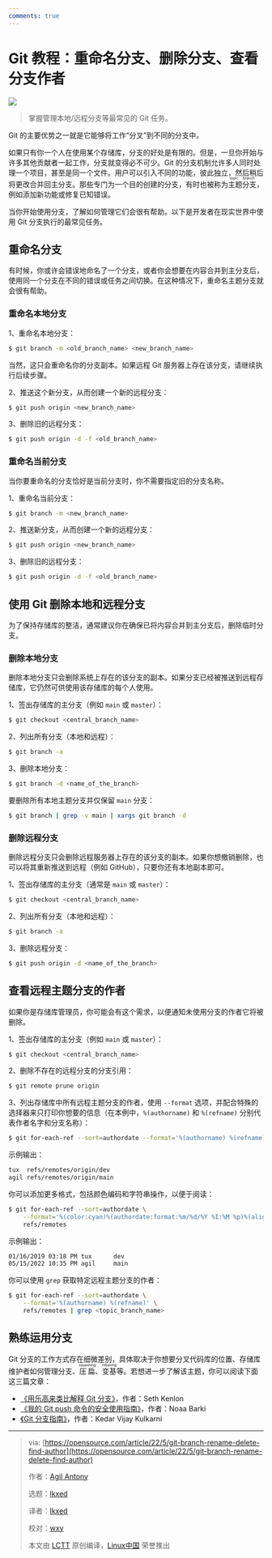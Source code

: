 ```yaml
---
comments: true
---
```


Git 教程：重命名分支、删除分支、查看分支作者
======

![](https://cdn.jsdelivr.net/gh/SDNURoboticsAILab/ImageBed@master/img/resources/git/161618nt30jqe10nqtlzlj.jpg)

> 掌握管理本地/远程分支等最常见的 Git 任务。

Git 的主要优势之一就是它能够将工作“分叉”到不同的分支中。

如果只有你一个人在使用某个存储库，分支的好处是有限的。但是，一旦你开始与许多其他贡献者一起工作，分支就变得必不可少。Git 的分支机制允许多人同时处理一个项目，甚至是同一个文件。用户可以引入不同的功能，彼此独立，然后稍后将更改合并回主分支。那些专门为一个目的创建的分支，有时也被称为<ruby>主题分支<rt>topic branch</rt></ruby>，例如添加新功能或修复已知错误。

当你开始使用分支，了解如何管理它们会很有帮助。以下是开发者在现实世界中使用 Git 分支执行的最常见任务。

## 重命名分支

有时候，你或许会错误地命名了一个分支，或者你会想要在内容合并到主分支后，使用同一个分支在不同的错误或任务之间切换。在这种情况下，重命名主题分支就会很有帮助。

### 重命名本地分支

1、重命名本地分支：

```Bash
$ git branch -m <old_branch_name> <new_branch_name>
```

当然，这只会重命名你的分支副本。如果远程 Git 服务器上存在该分支，请继续执行后续步骤。

2、推送这个新分支，从而创建一个新的远程分支：

```Bash
$ git push origin <new_branch_name>
```

3、删除旧的远程分支：

```Bash
$ git push origin -d -f <old_branch_name>
```

### 重命名当前分支

当你要重命名的分支恰好是当前分支时，你不需要指定旧的分支名称。

1、重命名当前分支：

```Bash
$ git branch -m <new_branch_name>
```

2、推送新分支，从而创建一个新的远程分支：

```Bash
$ git push origin <new_branch_name>
```

3、删除旧的远程分支：

```Bash
$ git push origin -d -f <old_branch_name>
```

## 使用 Git 删除本地和远程分支

为了保持存储库的整洁，通常建议你在确保已将内容合并到主分支后，删除临时分支。

### 删除本地分支

删除本地分支只会删除系统上存在的该分支的副本。如果分支已经被推送到远程存储库，它仍然可供使用该存储库的每个人使用。

1、签出存储库的主分支（例如 `main` 或 `master`）：

```Bash
$ git checkout <central_branch_name>
```

2、列出所有分支（本地和远程）：

```Bash
$ git branch -a
```

3、删除本地分支：

```Bash
$ git branch -d <name_of_the_branch>
```

要删除所有本地主题分支并仅保留 `main` 分支：

```Bash
$ git branch | grep -v main | xargs git branch -d
```

### 删除远程分支

删除远程分支只会删除远程服务器上存在的该分支的副本。如果你想撤销删除，也可以将其重新推送到远程（例如 GitHub），只要你还有本地副本即可。

1、签出存储库的主分支（通常是 `main` 或 `master`）：

```Bash
$ git checkout <central_branch_name>
```

2、列出所有分支（本地和远程）：

```Bash
$ git branch -a
```

3、删除远程分支：

```Bash
$ git push origin -d <name_of_the_branch>
```

## 查看远程主题分支的作者

如果你是存储库管理员，你可能会有这个需求，以便通知未使用分支的作者它将被删除。

1、签出存储库的主分支（例如 `main` 或 `master`）：

```Bash
$ git checkout <central_branch_name>
```

2、删除不存在的远程分支的分支引用：

```Bash
$ git remote prune origin
```

3、列出存储库中所有远程主题分支的作者，使用 `--format` 选项，并配合特殊的选择器来只打印你想要的信息（在本例中，`%(authorname)` 和 `%(refname)` 分别代表作者名字和分支名称）：

```Bash
$ git for-each-ref --sort=authordate --format='%(authorname) %(refname)' refs/remotes
```

示例输出：

```Bash
tux  refs/remotes/origin/dev
agil refs/remotes/origin/main
```

你可以添加更多格式，包括颜色编码和字符串操作，以便于阅读：

```Bash
$ git for-each-ref --sort=authordate \
    --format='%(color:cyan)%(authordate:format:%m/%d/%Y %I:%M %p)%(align:25,left)%(color:yellow) %(authorname)%(end)%(color:reset)%(refname:strip=3)' \
    refs/remotes
```

示例输出：

```Bash
01/16/2019 03:18 PM tux      dev
05/15/2022 10:35 PM agil     main
```

你可以使用 `grep` 获取特定远程主题分支的作者：

```Bash
$ git for-each-ref --sort=authordate \
    --format='%(authorname) %(refname)' \
    refs/remotes | grep <topic_branch_name>
```

## 熟练运用分支

Git 分支的工作方式存在细微差别，具体取决于你想要分叉代码库的位置、存储库维护者如何管理分支、<ruby>压扁<rt>squashing</rt></ruby>、<ruby>变基<rt>rebasing</rt></ruby>等。若想进一步了解该主题，你可以阅读下面这三篇文章：

* [《用乐高来类比解释 Git 分支》](https://opensource.com/article/22/4/git-branches)，作者：Seth Kenlon
* [《我的 Git push 命令的安全使用指南》](https://opensource.com/article/22/4/git-push)，作者：Noaa Barki
* [《Git 分支指南》](https://opensource.com/article/18/5/git-branching)，作者：Kedar Vijay Kulkarni

--------------------------------------------------------------------------------

>via: [https://opensource.com/article/22/5/git-branch-rename-delete-find-author](https://opensource.com/article/22/5/git-branch-rename-delete-find-author)
>
>作者：[Agil Antony](https://opensource.com/users/agantony)
>
>选题：[lkxed](https://github.com/lkxed)
>
>译者：[lkxed](https://github.com/lkxed)
>
>校对：[wxy](https://github.com/wxy)
>
>本文由 [LCTT](https://github.com/LCTT/TranslateProject) 原创编译，[Linux中国](https://linux.net.cn/) 荣誉推出